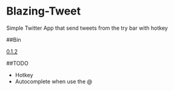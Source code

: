 Blazing-Tweet
=============

Simple Twitter App that send tweets from the try bar with hotkey

##Bin

[0.1.2](/BlazingTweet0.1.2.7z?raw=true)

##TODO

* Hotkey
* Autocomplete when use the @
